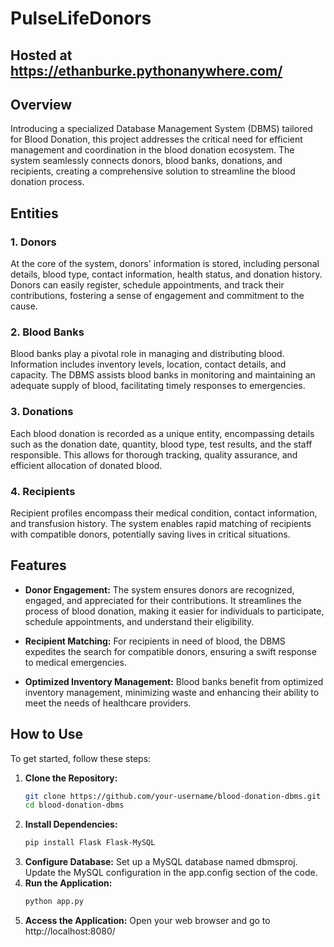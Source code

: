 # PulseLifeDonors
## Hosted at https://ethanburke.pythonanywhere.com/

## Overview

Introducing a specialized Database Management System (DBMS) tailored for Blood Donation, this project addresses the critical need for efficient management and coordination in the blood donation ecosystem. The system seamlessly connects donors, blood banks, donations, and recipients, creating a comprehensive solution to streamline the blood donation process.

## Entities

### 1. Donors

At the core of the system, donors' information is stored, including personal details, blood type, contact information, health status, and donation history. Donors can easily register, schedule appointments, and track their contributions, fostering a sense of engagement and commitment to the cause.

### 2. Blood Banks

Blood banks play a pivotal role in managing and distributing blood. Information includes inventory levels, location, contact details, and capacity. The DBMS assists blood banks in monitoring and maintaining an adequate supply of blood, facilitating timely responses to emergencies.

### 3. Donations

Each blood donation is recorded as a unique entity, encompassing details such as the donation date, quantity, blood type, test results, and the staff responsible. This allows for thorough tracking, quality assurance, and efficient allocation of donated blood.

### 4. Recipients

Recipient profiles encompass their medical condition, contact information, and transfusion history. The system enables rapid matching of recipients with compatible donors, potentially saving lives in critical situations.

## Features

- **Donor Engagement:** The system ensures donors are recognized, engaged, and appreciated for their contributions. It streamlines the process of blood donation, making it easier for individuals to participate, schedule appointments, and understand their eligibility.

- **Recipient Matching:** For recipients in need of blood, the DBMS expedites the search for compatible donors, ensuring a swift response to medical emergencies.

- **Optimized Inventory Management:** Blood banks benefit from optimized inventory management, minimizing waste and enhancing their ability to meet the needs of healthcare providers.

## How to Use

To get started, follow these steps:

1. **Clone the Repository:**
   ```bash
   git clone https://github.com/your-username/blood-donation-dbms.git
   cd blood-donation-dbms
   ```
2. **Install Dependencies:**
   ```bash
   pip install Flask Flask-MySQL
   ```
3. **Configure Database:**
    Set up a MySQL database named dbmsproj.
   Update the MySQL configuration in the app.config section of the code.
4. **Run the Application:**
   ```bash
   python app.py
   ```
5. **Access the Application:**
   Open your web browser and go to http://localhost:8080/
